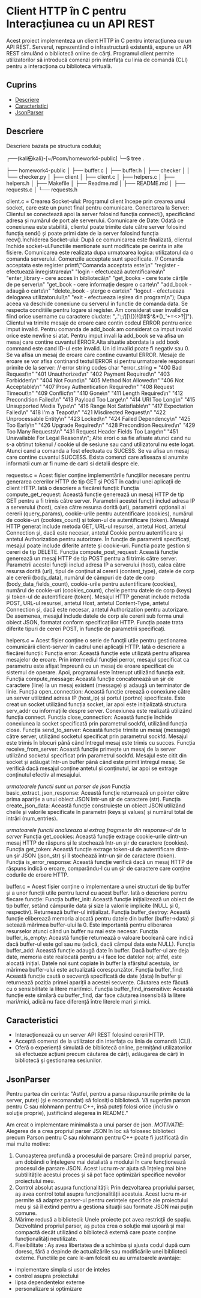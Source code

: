 # Client HTTP în C pentru Interacțiunea cu un API REST

Acest proiect implementeza un client HTTP în C pentru interacțiunea cu un API REST. Serverul, reprezentând o infrastructură existentă, expune un API REST simulând o bibliotecă online de cărți. Programul client permite utilizatorilor să introducă comenzi prin interfața cu linia de comandă (CLI) pentru a interacționa cu biblioteca virtuală.

## Cuprins

- [Descriere](#descriere)
- [Caracteristici](#caracteristici)
- [JsonParser](#JsonParser)

## Descriere

Descriere bazata pe structura codului;
                                                                                                                                                    
┌──(kali㉿kali)-[~/Pcom/homework4-public]
└─$ tree .

├── homework4-public
│   ├── buffer.c
│   ├── buffer.h
│   ├── checker
│   │   └── checker.py
│   ├── client
│   ├── client.c
│   ├── helpers.c
│   ├── helpers.h
│   ├── Makefile
│   ├── Readme.md
│   ├── README.md
│   ├── requests.c
│   └── requests.h



client.c = Crearea Socket-ului: Programul client începe prin crearea unui socket, care este un punct final pentru comunicare.
Conectarea la Server: Clientul se conectează apoi la server folosind funcția connect(), specificând adresa și numărul de port ale serverului.
Comunicare de Date: Odată ce conexiunea este stabilită, clientul poate trimite date către server folosind funcția send() și poate primi date de la server folosind funcția recv().Închiderea Socket-ului: După ce comunicarea este finalizată, clientul închide socket-ul.Functiile mentionate sunt modificate pe cerinta in alte fisiere. Comunicarea este realizata dupa urmatoarea logica: utilizatorul da o comanda serverului. Comenzile acceptate sunt specificate. // Comanda acceptata este register
   printf("Comanda acceptata este:\n"
       "register - efectuează înregistrarea\n"
       "login - efectuează autentificarea\n"
       "enter_library - cere acces în bibliotecă\n"
       "get_books - cere toate cărţile de pe server\n"
       "get_book - cere informaţie despre o carte\n"
       "add_book - adaugă o carte\n"
       "delete_book - șterge o carte\n"
       "logout - efectueaza delogarea utilizatorului\n"
       "exit - efectueaza ieșirea din program\n"); 
Dupa aceea va deschide conexiune cu serverul in functie de comanda data. Se respecta conditiile pentru logare si register. Am considerat user invalid ca fiind orice username cu caractere ciudate: ",.\":;/][\\{})!@#$^&*()_'+=<>?|]"). Clientul va trimite mesaje de eroare care contin codeul ERROR pentru orice imput invalid. Pentru comanda de add_book am considerat ca imput invalid orice este newline si atat. Pentru imput invali la add_book se va afisa un mesaj care contine cuvantul ERROR.Alta situatie abordata la add book command este cand ID-ul este invalid. Un id invalid poate fi negativ sau 0. Se va afisa un mesaj de eroare care contine cuvantul ERROR. Mesaje de eroare se vor afisa continand textul ERROR si pentru urmatoarele responsuri primite de la server:  // error string codes
   char *error_string = "400 Bad Request\n"
                     "401 Unauthorized\n"
                     "402 Payment Required\n"
                     "403 Forbidden\n"
                     "404 Not Found\n"
                     "405 Method Not Allowed\n"
                     "406 Not Acceptable\n"
                     "407 Proxy Authentication Required\n"
                     "408 Request Timeout\n"
                     "409 Conflict\n"
                     "410 Gone\n"
                     "411 Length Required\n"
                     "412 Precondition Failed\n"
                     "413 Payload Too Large\n"
                     "414 URI Too Long\n"
                     "415 Unsupported Media Type\n"
                     "416 Range Not Satisfiable\n"
                     "417 Expectation Failed\n"
                     "418 I'm a Teapot\n"
                     "421 Misdirected Request\n"
                     "422 Unprocessable Entity\n"
                     "423 Locked\n"
                     "424 Failed Dependency\n"
                     "425 Too Early\n"
                     "426 Upgrade Required\n"
                     "428 Precondition Required\n"
                     "429 Too Many Requests\n"
                     "431 Request Header Fields Too Large\n"
                     "451 Unavailable For Legal Reasons\n";
Alte erori o sa fie afisate atunci cand nu s-a obtinut tokenul / cookie ul de sesiune sau cand utilizatorul nu este logat.
Atunci cand a comanda a fost efectuata cu SUCESS. Se va afisa un mesaj care contine cuvantul SUCCESS. Exista comenzi care afiseaza si anumite informatii cum ar fi nume de carti si detalii despre ele.

requests.c = Acest fișier conține implementările funcțiilor necesare pentru generarea cererilor HTTP de tip GET și POST în cadrul unei aplicații de client HTTP. Iată o descriere a fiecărei funcții:
Funcția compute_get_request:
Această funcție generează un mesaj HTTP de tip GET pentru a fi trimis către server.
Parametrii acestei funcții includ adresa IP a serverului (host), calea către resursa dorită (url), parametrii opționali ai cererii (query_params), cookie-urile pentru autentificare (cookies), numărul de cookie-uri (cookies_count) și token-ul de autentificare (token).
Mesajul HTTP generat include metoda GET, URL-ul resursei, antetul Host, antetul Connection și, dacă este necesar, antetul Cookie pentru autentificare și antetul Authorization pentru autorizare.
În funcție de parametrii specificați, mesajul poate include diferite antete și cookie-uri. Functia poate gestion si cereri de tip DELETE.
Funcția compute_post_request:
Această funcție generează un mesaj HTTP de tip POST pentru a fi trimis către server.
Parametrii acestei funcții includ adresa IP a serverului (host), calea către resursa dorită (url), tipul de conținut al cererii (content_type), datele de corp ale cererii (body_data), numărul de câmpuri de date de corp (body_data_fields_count), cookie-urile pentru autentificare (cookies), numărul de cookie-uri (cookies_count), cheile pentru datele de corp (keys) și token-ul de autentificare (token).
Mesajul HTTP generat include metoda POST, URL-ul resursei, antetul Host, antetul Content-Type, antetul Connection și, dacă este necesar, antetul Authorization pentru autorizare.
De asemenea, mesajul include datele de corp ale cererii sub forma unui obiect JSON, formatat conform specificațiilor HTTP.
Funcția poate trata diferite tipuri de cereri POST, în funcție de parametrii specificați.

helpers.c = Acest fișier conține o serie de funcții utile pentru gestionarea comunicării client-server în cadrul unei aplicații HTTP. Iată o descriere a fiecărei funcții:
Funcția error:
Această funcție este utilizată pentru afișarea mesajelor de eroare.
Prin intermediul funcției perror, mesajul specificat ca parametru este afișat împreună cu un mesaj de eroare specificat de sistemul de operare.
Apoi, programul este întrerupt utilizând funcția exit.
Funcția compute_message:
Această funcție concatenează un șir de caractere (line) la un mesaj existent (message) și adaugă un terminator de linie.
Funcția open_connection:
Această funcție creează o conexiune către un server utilizând adresa IP (host_ip) și portul (portno) specificate.
Este creat un socket utilizând funcția socket, iar apoi este inițializată structura serv_addr cu informațiile despre server.
Conexiunea este realizată utilizând funcția connect.
Funcția close_connection:
Această funcție închide conexiunea la socket specificată prin parametrul sockfd, utilizând funcția close.
Funcția send_to_server:
Această funcție trimite un mesaj (message) către server, utilizând socketul specificat prin parametrul sockfd.
Mesajul este trimis în blocuri până când întregul mesaj este trimis cu succes.
Funcția receive_from_server:
Această funcție primește un mesaj de la server utilizând socketul specificat prin parametrul sockfd.
Mesajul este citit din socket și adăugat într-un buffer până când este primit întregul mesaj.
Se verifică dacă mesajul conține antetul și conținutul, iar apoi se extrage conținutul efectiv al mesajului.

*urmatoarele functii sunt un parser de json*
Funcția basic_extract_json_response:
Această funcție returnează un pointer către prima apariție a unui obiect JSON într-un șir de caractere (str).
Funcția create_json_data:
Această funcție construiește un obiect JSON utilizând cheile și valorile specificate în parametri (keys și values) și numărul total de intrări (num_entries).

*urmatoarele functii analizeaza si extrag fragmente din response-ul de la server*
Funcția get_cookies:
Această funcție extrage cookie-urile dintr-un mesaj HTTP de răspuns și le stochează într-un șir de caractere (cookies).
Funcția get_token:
Această funcție extrage token-ul de autentificare dintr-un șir JSON (json_str) și îl stochează într-un șir de caractere (token).
Funcția is_error_response:
Această funcție verifică dacă un mesaj HTTP de răspuns indică o eroare, comparându-l cu un șir de caractere care conține codurile de eroare HTTP.

buffer.c = Acest fișier conține o implementare a unei structuri de tip buffer și a unor funcții utile pentru lucrul cu acest buffer. Iată o descriere pentru fiecare funcție:
Funcția buffer_init:
Această funcție inițializează un obiect de tip buffer, setând câmpurile data și size la valorile implicite (NULL și 0, respectiv).
Returnează buffer-ul inițializat.
Funcția buffer_destroy:
Această funcție eliberează memoria alocată pentru datele din buffer (buffer->data) și setează mărimea buffer-ului la 0.
Este importantă pentru eliberarea resurselor atunci când un buffer nu mai este necesar.
Funcția buffer_is_empty:
Această funcție returnează o valoare booleană care indică dacă buffer-ul este gol sau nu (adică, dacă câmpul data este NULL).
Funcția buffer_add:
Această funcție adaugă date în buffer.
Dacă buffer-ul are deja date, memoria este realocată pentru a-i face loc datelor noi; altfel, este alocată inițial.
Datele noi sunt copiate în buffer la sfârșitul acestuia, iar mărimea buffer-ului este actualizată corespunzător.
Funcția buffer_find:
Această funcție caută o secvență specificată de date (data) în buffer și returnează poziția primei apariții a acestei secvențe.
Căutarea este făcută cu o sensibilitate la litere mari/mici.
Funcția buffer_find_insensitive:
Această funcție este similară cu buffer_find, dar face căutarea insensibilă la litere mari/mici, adică nu face diferență între literele mari și mici.

## Caracteristici

- Interacționează cu un server API REST folosind cereri HTTP.
- Acceptă comenzi de la utilizator din interfața cu linia de comandă (CLI).
- Oferă o experiență simulată de bibliotecă online, permițând utilizatorilor să efectueze acțiuni precum căutarea de cărți, adăugarea de cărți în bibliotecă și gestionarea sesiunilor.

## JsonParser

Pentru partea din cerinta: "Astfel, pentru a parsa răspunsurile primite de la server, puteţi (şi e recomandat) să folosiţi o bibliotecă. Vă sugerăm parson pentru C sau nlohmann pentru C++, însă puteţi folosi orice (inclusiv o soluţie proprie), justificând alegerea în README."

Am creat o implementare minimalista a unui parser de json.
*MOTIVATIE*:
Alegerea de a crea propriul parser JSON în loc să folosesc biblioteci precum Parson pentru C sau nlohmann pentru C++ poate fi justificată din mai multe motive:
1. Cunoașterea profundă a procesului de parsare: Creând propriul parser, am dobândi o înțelegere mai detaliată a modului în care funcționează procesul de parsare JSON. Acest lucru m-ar ajuta să înțeleg mai bine subtilitățile acestui proces și să pot face optimizări specifice nevoilor proiectului meu.
2. Control absolut asupra funcționalității: Prin dezvoltarea propriului parser, aș avea control total asupra funcționalității acestuia. Acest lucru m-ar permite să adaptez parser-ul pentru cerințele specifice ale proiectului meu și să îl extind pentru a gestiona situații sau formate JSON mai puțin comune.
3. Mărime redusă a bibliotecii: Unele proiecte pot avea restricții de spațiu. Dezvoltând propriul parser, aș putea crea o soluție mai ușoară și mai compactă decât utilizând o bibliotecă externă care poate conține funcționalități neutilizate.
4. Flexibilitate : Aș avea libertatea de a schimba și ajusta codul după cum doresc, fără a depinde de actualizările sau modificările unei biblioteci externe.
Functiile pe care le-am folosit eu au urmatoarele avantaje:
- implementare simpla si usor de inteles
- control asupra proiectului
- lipsa dependentelor externe
- personalizare si optimizare


